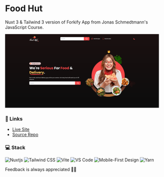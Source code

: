 # Food Hut

Nuxt 3 & Tailwind 3 version of Forkify App from Jonas Schmedtmann's JavaScript Course.

![Website Mockup](./public/Website-Screenshot.png)

### 🔗 Links

- [Live Site]()
- [Source Repo](https://github.com/MuhammadM1998/Food-Hut)

### ‍💻 Stack

![Nuxtjs](https://img.shields.io/badge/Nuxt-002E3B?style=for-the-badge&logo=nuxtdotjs&logoColor=#00DC82)
![Tailwind CSS](https://img.shields.io/badge/-Tailwind%20CSS-%231a202c?style=for-the-badge&logo=tailwind-css)
![Vite](https://img.shields.io/static/v1?label=&message=Vite&color=646CFF&style=for-the-badge&logo=vite&logoColor=ffcb23)
![VS Code](https://img.shields.io/badge/-VSCode-%23007ACC?style=for-the-badge&logo=visual-studio-code)
![Mobile-First Design](https://img.shields.io/static/v1?label=&message=Mobile-First-Design&color=gray&style=for-the-badge)
![Yarn](https://img.shields.io/badge/yarn-%232C8EBB.svg?style=for-the-badge&logo=yarn&logoColor=white)

Feedback is always appreciated 📝🙏
